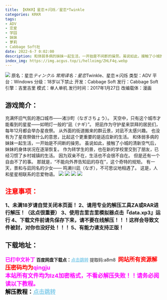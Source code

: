 ```yaml
---
title: 【KRKR】星恋＊闪烁／星恋*Twinkle
categories: KRKR
tags:
- ADV
- 恋爱
- 学园
- 妹妹
- 萝莉
- Cabbage Soft社
date: 2022-6-7 0:02:00
description: 和体弱多病的妹妹一起生活，一开始是不间断的操劳。虽说如此，接触了小城的清新空气后，妹妹的身体状况在逐渐恢复。作为转学生的景，也在新的学校里交到了朋友，已经习惯了乡村城镇的生活。因为双亲不在，生活也不会很不自在。但是还有一个自由不了的事。那就是，“不能向外界告知凪的存在”，这个奇特的规矩。有一天，景和与凪同名的少女—— 鸣濑川凪（なぎ），不可思议地相遇了。这是，人和星星相联系的恋爱物语。
index_img: https://img.acgus.top/i/helloimg/ZHLF4q.webp
---
```

![](https://img.acgus.top/i/helloimg/ZHLF4q.webp)
原名：星恋*ティンクル
常用译名：星恋*Twinkle、星恋＊闪烁
类型：ADV
平台：Windows
分级：18岁以下禁止
开发：Cabbage Soft
发行：Cabbage Soft
引擎：吉里吉里
模式：单人单机
发行时间：2017年1月27日
改编载体：漫画

## 游戏简介：
充满怀旧气氛的港口城市——渚沙町（なぎさちょう）。
天空中，只有这个城市才能看到的星星——如明灯一般的“凪（ナギ）”。
把凪作为守护星来崇拜的居民们，每年12月都会举办星夜祭。
从外面的街道搬来的群云景，对凪不太感兴趣。
也没有为了星夜祭做什么的意思，比起这个更重要的是适应新的生活。
和体弱多病的妹妹一起生活，一开始是不间断的操劳。
虽说如此，接触了小城的清新空气后，妹妹的身体状况在逐渐恢复。
作为转学生的景，也在新的学校里交到了朋友，已经习惯了乡村城镇的生活。
因为双亲不在，生活也不会很不自在。
但是还有一个自由不了的事。
那就是，“不能向外界告知凪的存在”，这个奇特的规矩。
有一天，景和与凪同名的少女—— 鸣濑川凪（なぎ），不可思议地相遇了。
这是，人和星星相联系的恋爱物语。
![](https://img.acgus.top/i/helloimg/ZHLCP0.webp)
![](https://img.acgus.top/i/helloimg/ZHLGHm.webp)
![](https://img.acgus.top/i/helloimg/ZHLR7h.webp)
![](https://img.acgus.top/i/helloimg/ZHLoCc.webp)


## <font color=#FF0000 >注意事项：</font>
<font size=3><b>1、未满18岁请自觉关闭本页面！
2、请用专业的解压工具ZA或RAR进行解压！（这点很重要）
3、使用吉里吉里模拟器点击『data.xp3』运行
4、下载文件前请先保存下来，请不要在线解压！！！这样会导致文件被封，对你也没好处！！！
5、有能力请支持正版！</b></font>

## 下载地址：
<font color=#FF00FF size=3><b>已打中文补丁</b></font>
<b>百度网盘下载点：</b><a href="https://pan.baidu.com/s/13LTEhIPvnWc10pf_T-Z1mw?pwd=a8m8" style="color: #87CEEB;"><b>点击跳转</b></a> 提取码:a8m8
<a style="padding: 0" href="https://post.qingju.org/AD/"><img style="max-width:100%" src="https://img.acgus.top/i/2024/07/478f689b8021d8d499ab43d21acf137a.gif" alt=""></a>
<b><font color=#FF0000 size=4>网站所有资源解压密码均为</b></font><b><font color=#FF00FF size=4>qingju</font><font color=#FF0000 ></font></b><br><b><font color=#FF00FF size=4>本站所有文件均为lz4加密格式，不看必解压失败！！请务必阅读以下教程。</b></font><br><b><font color=#000 size=4>解压教程：</b><a href="https://post.qingju.org/tutorial/000/" style="color: #87CEEB;"><b>点击跳转</b></a>
